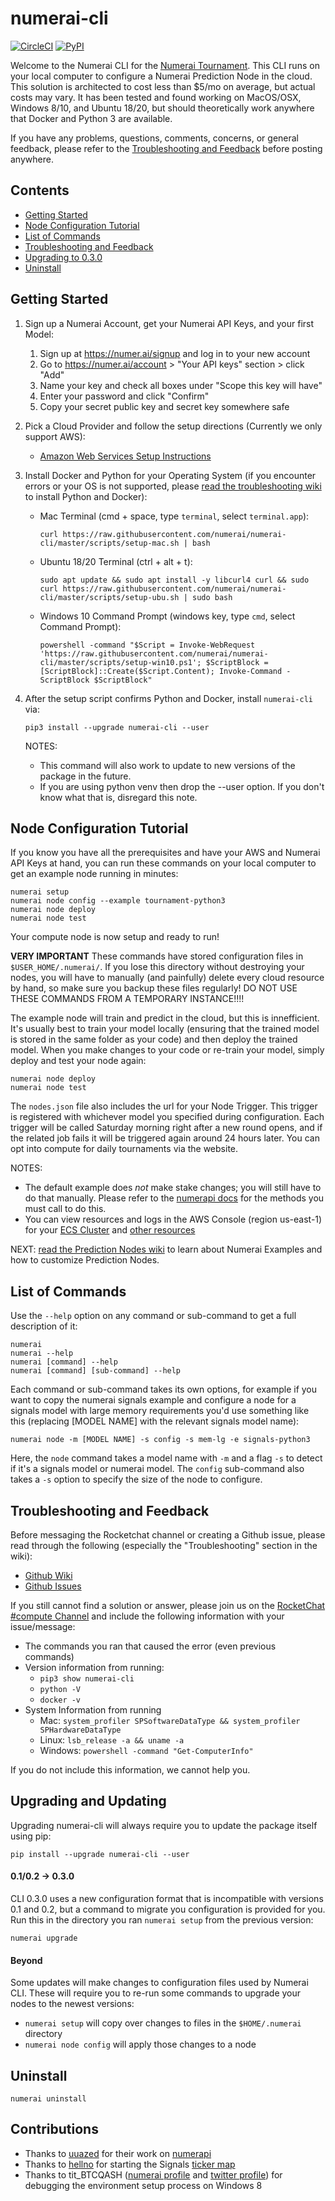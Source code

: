 # numerai-cli

[![CircleCI](https://circleci.com/gh/numerai/numerai-cli.svg?style=svg)](https://circleci.com/gh/numerai/numerai-cli)
[![PyPI](https://img.shields.io/pypi/v/numerai-cli.svg?color=brightgreen)](https://pypi.org/project/numerai-cli/)

Welcome to the Numerai CLI for the [Numerai Tournament](https://docs.numer.ai/tournament/learn).
This CLI runs on your local computer to configure a Numerai Prediction Node in the cloud.
This solution is architected to cost less than $5/mo on average, but actual costs may vary.
It has been tested and found working on MacOS/OSX, Windows 8/10, and Ubuntu 18/20,
but should theoretically work anywhere that Docker and Python 3 are available.

If you have any problems, questions, comments, concerns, or general feedback, please refer to the
[Troubleshooting and Feedback](#troubleshooting-and-feedback) before posting anywhere.


## Contents
- [Getting Started](#getting-started)
- [Node Configuration Tutorial](#node-configuration)
- [List of Commands](#list-of-commands)
- [Troubleshooting and Feedback](#troubleshooting-and-feedback)
- [Upgrading to 0.3.0](#upgrading-to-030)
- [Uninstall](#uninstall)


## Getting Started

1.  Sign up a Numerai Account, get your Numerai API Keys, and your first Model:
    1.  Sign up at https://numer.ai/signup and log in to your new account
    2.  Go to https://numer.ai/account > "Your API keys" section > click "Add"
    3.  Name your key and check all boxes under "Scope this key will have"
    4.  Enter your password and click "Confirm"
    5.  Copy your secret public key and secret key somewhere safe
  

2.  Pick a Cloud Provider and follow the setup directions (Currently we only support AWS):
    - [Amazon Web Services Setup Instructions](https://github.com/numerai/numerai-cli/wiki/Amazon-Web-Services)
    

3.  Install Docker and Python for your Operating System (if you encounter errors or your
    OS is not supported, please [read the troubleshooting wiki](
    https://github.com/numerai/numerai-cli/wiki/Troubleshooting) to install Python and Docker):
    - Mac Terminal (cmd + space, type `terminal`, select `terminal.app`):
        ```
        curl https://raw.githubusercontent.com/numerai/numerai-cli/master/scripts/setup-mac.sh | bash
        ```
      
    - Ubuntu 18/20 Terminal (ctrl + alt + t):
        ```
        sudo apt update && sudo apt install -y libcurl4 curl && sudo curl https://raw.githubusercontent.com/numerai/numerai-cli/master/scripts/setup-ubu.sh | sudo bash
        ```
    
    - Windows 10 Command Prompt (windows key, type `cmd`, select Command Prompt):
        ```
        powershell -command "$Script = Invoke-WebRequest 'https://raw.githubusercontent.com/numerai/numerai-cli/master/scripts/setup-win10.ps1'; $ScriptBlock = [ScriptBlock]::Create($Script.Content); Invoke-Command -ScriptBlock $ScriptBlock"
      ```
4.  After the setup script confirms Python and Docker, install `numerai-cli` via:
    ```
    pip3 install --upgrade numerai-cli --user
    ```
    NOTES:
    - This command will also work to update to new versions of the package in the future.
    - If you are using python venv then drop the --user option. 
      If you don't know what that is, disregard this note.
  

## Node Configuration Tutorial

If you know you have all the prerequisites and have your AWS and Numerai API Keys at hand,
you can run these commands on your local computer to get an example node running in minutes:

```
numerai setup
numerai node config --example tournament-python3
numerai node deploy
numerai node test
```

Your compute node is now setup and ready to run!

**VERY IMPORTANT**
These commands have stored configuration files in `$USER_HOME/.numerai/`.
If you lose this directory without destroying your nodes,
you will have to manually (and painfully) delete every cloud resource by hand,
so make sure you backup these files regularly! 
DO NOT USE THESE COMMANDS FROM A TEMPORARY INSTANCE!!!!


The example node will train and predict in the cloud, but this is innefficient.
It's usually best to train your model locally (ensuring that the trained model is 
stored in the same folder as your code) and then deploy the trained model.
When you make changes to your code or re-train your model, simply deploy and test your node again:

```
numerai node deploy
numerai node test
```

The `nodes.json` file also includes the url for your Node Trigger.
This trigger is registered with whichever model you specified during configuration.
Each trigger will be called Saturday morning right after a new round opens, 
and if the related job fails it will be triggered again around 24 hours later.
You can opt into compute for daily tournaments via the website.

NOTES:
- The default example does _not_ make stake changes; you will still have to do that manually.
  Please refer to the [numerapi docs](https://numerapi.readthedocs.io/en/latest/api/numerapi.html#module-numerapi.numerapi)
  for the methods you must call to do this.
- You can view resources and logs in the AWS Console (region us-east-1) for your
  [ECS Cluster](https://console.aws.amazon.com/ecs/home?region=us-east-1#/clusters/numerai-submission-ecs-cluster/tasks)
  and [other resources](https://console.aws.amazon.com/cloudwatch/home?region=us-east-1#logsV2:log-groups)

NEXT: [read the Prediction Nodes wiki](https://github.com/numerai/numerai-cli/wiki/Prediction-Nodes)
to learn about Numerai Examples and how to customize Prediction Nodes.

## List of Commands
Use the `--help` option on any command or sub-command to get a full description of it:
```
numerai
numerai --help
numerai [command] --help
numerai [command] [sub-command] --help
```
Each command or sub-command takes its own options, for example if you want to copy the 
numerai signals example and configure a node for a signals model with large memory 
requirements you'd use something like this (replacing [MODEL NAME] with the relevant 
signals model name):
```
numerai node -m [MODEL NAME] -s config -s mem-lg -e signals-python3
```
Here, the `node` command takes a model name with `-m` and a flag `-s` to detect if it's 
a signals model or numerai model. The `config` sub-command also takes a `-s` option to
specify the size of the node to configure.


## Troubleshooting and Feedback
Before messaging the Rocketchat channel or creating a Github issue, 
please read through the following (especially the "Troubleshooting" section in the wiki):
- [Github Wiki](https://github.com/numerai/numerai-cli/wiki)
- [Github Issues](https://github.com/numerai/numerai-cli/issues)

If you still cannot find a solution or answer, please join us on the 
[RocketChat #compute Channel](https://community.numer.ai/channel/compute) 
and include the following information with your issue/message:

- The commands you ran that caused the error (even previous commands)
- Version information from running:
    - `pip3 show numerai-cli`
    - `python -V`
    - `docker -v`
- System Information from running
    - Mac: `system_profiler SPSoftwareDataType && system_profiler SPHardwareDataType`
    - Linux: `lsb_release -a && uname -a`
    - Windows: `powershell -command "Get-ComputerInfo"`
  
If you do not include this information, we cannot help you.


## Upgrading and Updating
Upgrading numerai-cli will always require you to update the package itself using pip:
```
pip install --upgrade numerai-cli --user
```

#### 0.1/0.2 -> 0.3.0
CLI 0.3.0 uses a new configuration format that is incompatible with versions 0.1 and 0.2,
but a command to migrate you configuration is provided for you. Run this in the directory
you ran `numerai setup` from the previous version:
```
numerai upgrade
```

#### Beyond
Some updates will make changes to configuration files used by Numerai CLI. These will
require you to re-run some commands to upgrade your nodes to the newest versions:
- `numerai setup` will copy over changes to files in the `$HOME/.numerai` directory
- `numerai node config` will apply those changes to a node
      

## Uninstall
```
numerai uninstall
```


## Contributions

- Thanks to [uuazed](https://github.com/uuazed) for their work on [numerapi](https://github.com/uuazed/numerapi)
- Thanks to [hellno](https://github.com/hellno) for starting the Signals [ticker map](https://github.com/hellno/numerai-signals-tickermap)
- Thanks to tit_BTCQASH ([numerai profile](https://numer.ai/tit_btcqash) and [twitter profile](https://twitter.com/tit_BTCQASH)) for debugging the environment setup process on Windows 8
